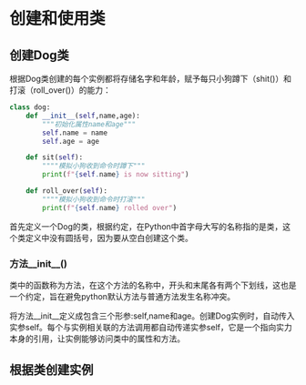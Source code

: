 # 创建和使用类
## 创建Dog类
根据Dog类创建的每个实例都将存储名字和年龄，赋予每只小狗蹲下（shit()）和打滚（roll_over()）的能力：

```python
class dog:
    def __init__(self,name,age):
        """初始化属性name和age"""
        self.name = name
        self.age = age

    def sit(self):
        """"模拟小狗收到命令时蹲下"""
        print(f"{self.name} is now sitting")

    def roll_over(self):
        """"模拟小狗收到命令时打滚"""
        print(f"{self.name} rolled over")
```
首先定义一个Dog的类，根据约定，在Python中首字母大写的名称指的是类，这个类定义中没有圆括号，因为要从空白创建这个类。
### 方法__init__()
类中的函数称为方法，在这个方法的名称中，开头和末尾各有两个下划线，这也是一个约定，旨在避免python默认方法与普通方法发生名称冲突。

将方法__init__定义成包含三个形参:self,name和age。创建Dog实例时，自动传入实参self。每个与实例相关联的方法调用都自动传递实参self，它是一个指向实力本身的引用，让实例能够访问类中的属性和方法。
## 根据类创建实例

